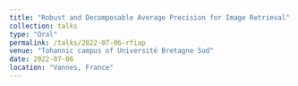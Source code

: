 ```yaml
---
title: "Robust and Decomposable Average Precision for Image Retrieval"
collection: talks
type: "Oral"
permalink: /talks/2022-07-06-rfiap
venue: "Tohannic campus of Université Bretagne Sud"
date: 2022-07-06
location: "Vannes, France"
---
```

